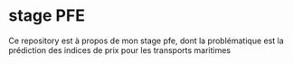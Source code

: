 # stage PFE
Ce repository est à propos de mon stage pfe, dont la problématique est la prédiction des indices de prix pour les transports maritimes
